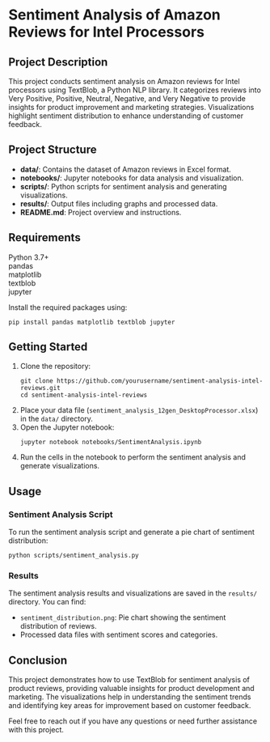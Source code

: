
<h1>Sentiment Analysis of Amazon Reviews for Intel Processors</h1>

<h2>Project Description</h2>
<p>This project conducts sentiment analysis on Amazon reviews for Intel processors using TextBlob, a Python NLP library. It categorizes reviews into Very Positive, Positive, Neutral, Negative, and Very Negative to provide insights for product improvement and marketing strategies. Visualizations highlight sentiment distribution to enhance understanding of customer feedback.</p>

<h2>Project Structure</h2>
<ul>
    <li><strong>data/</strong>: Contains the dataset of Amazon reviews in Excel format.</li>
    <li><strong>notebooks/</strong>: Jupyter notebooks for data analysis and visualization.</li>
    <li><strong>scripts/</strong>: Python scripts for sentiment analysis and generating visualizations.</li>
    <li><strong>results/</strong>: Output files including graphs and processed data.</li>
    <li><strong>README.md</strong>: Project overview and instructions.</li>
</ul>

<h2>Requirements</h2>
<p>Python 3.7+<br>
    pandas<br>
    matplotlib<br>
    textblob<br>
    jupyter</p>
<p>Install the required packages using:</p>
<pre><code>pip install pandas matplotlib textblob jupyter</code></pre>

<h2>Getting Started</h2>
<ol>
    <li>Clone the repository:
        <pre><code>git clone https://github.com/yourusername/sentiment-analysis-intel-reviews.git
cd sentiment-analysis-intel-reviews</code></pre>
    </li>
    <li>Place your data file (<code>sentiment_analysis_12gen_DesktopProcessor.xlsx</code>) in the <code>data/</code> directory.</li>
    <li>Open the Jupyter notebook:
        <pre><code>jupyter notebook notebooks/SentimentAnalysis.ipynb</code></pre>
    </li>
    <li>Run the cells in the notebook to perform the sentiment analysis and generate visualizations.</li>
</ol>

<h2>Usage</h2>
<h3>Sentiment Analysis Script</h3>
<p>To run the sentiment analysis script and generate a pie chart of sentiment distribution:</p>
<pre><code>python scripts/sentiment_analysis.py</code></pre>

<h3>Results</h3>
<p>The sentiment analysis results and visualizations are saved in the <code>results/</code> directory. You can find:</p>
<ul>
    <li><code>sentiment_distribution.png</code>: Pie chart showing the sentiment distribution of reviews.</li>
    <li>Processed data files with sentiment scores and categories.</li>
</ul>

<h2>Conclusion</h2>
<p>This project demonstrates how to use TextBlob for sentiment analysis of product reviews, providing valuable insights for product development and marketing. The visualizations help in understanding the sentiment trends and identifying key areas for improvement based on customer feedback.</p>

<p>Feel free to reach out if you have any questions or need further assistance with this project.</p>
